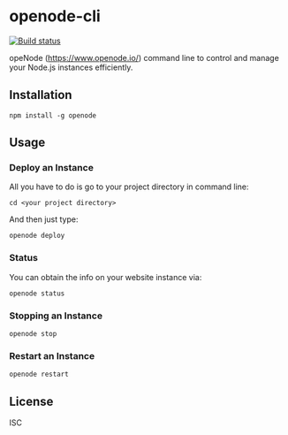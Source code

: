 # openode-cli

[![Build status](https://travis-ci.org/martinlevesque/openode-cli.svg?branch=master)](https://travis-ci.org/martinlevesque/openode-cli)


opeNode (https://www.openode.io/) command line to control and manage your Node.js instances efficiently.

## Installation

```
npm install -g openode
```

## Usage

### Deploy an Instance

All you have to do is go to your project directory in command line:

```
cd <your project directory>
```

And then just type:

```
openode deploy
```

### Status

You can obtain the info on your website instance via:

```
openode status
```

### Stopping an Instance

```
openode stop
```

### Restart an Instance

```
openode restart
```

## License

ISC
